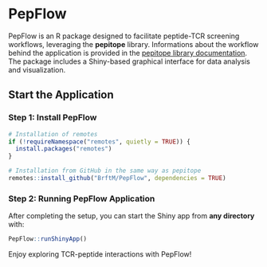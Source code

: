 
# PepFlow

PepFlow is an R package designed to facilitate peptide-TCR screening workflows, leveraging the **pepitope** library. Informations about the workflow behind the application is provided in the [pepitope library documentation](https://mschubert.github.io/pepitope/index.html). The package includes a Shiny-based graphical interface for data analysis and visualization.


## Start the Application

### **Step 1: Install PepFlow**


```r
# Installation of remotes
if (!requireNamespace("remotes", quietly = TRUE)) {
  install.packages("remotes")
}

# Installation from GitHub in the same way as pepitope
remotes::install_github("BrftM/PepFlow", dependencies = TRUE)

```

### Step 2: Running PepFlow Application

After completing the setup, you can start the Shiny app from **any directory** with:
```r
PepFlow::runShinyApp()
```

Enjoy exploring TCR-peptide interactions with PepFlow!
